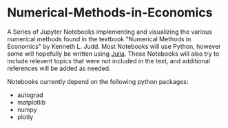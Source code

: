 # Numerical-Methods-in-Economics
A Series of Jupyter Notebooks implementing and visualizing the various numerical methods found in the textbook "Numerical Methods in Economics" by Kenneth L. Judd. Most Notebooks will use Python, however some will hopefully be written using [Julia](https://julialang.org/). These Notebooks will also try to include relevent topics that were not included in the text, and additional references will be added as needed.

Notebooks currently depend on the following python packages:
- autograd
- matplotlib
- numpy
- plotly
